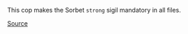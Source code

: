 
This cop makes the Sorbet `strong` sigil mandatory in all files.

[Source](http://www.rubydoc.info/gems/rubocop/RuboCop/Cop/Sorbet/StrongSigil)